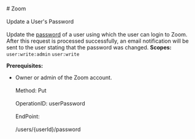 <br>#     Zoom</br>
<br>Update a User's Password</br>
<br>Update the [password](https://support.zoom.us/hc/en-us/articles/206344385-Change-a-User-s-Password) of a user using which the user can login to Zoom. After this request is processed successfully, an email notification will be sent to the user stating that the password was changed.
**Scopes:** `user:write:admin` `user:write`
 
**Prerequisites:**
* Owner or admin of the Zoom account.</br>
<br>Method: Put</br>
<br>OperationID: userPassword</br>
<br>EndPoint:</br>
<br>/users/{userId}/password</br>
